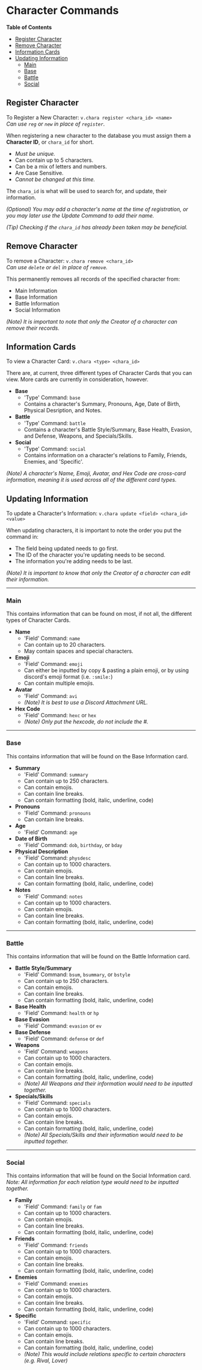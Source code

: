 # Character Commands

**Table of Contents**
- [Register Character](https://github.com/Zyhod/Vieno/blob/main/Reference%20Materials/Features%20and%20Commands/Characters.md#register-character)
- [Remove Character](https://github.com/Zyhod/Vieno/blob/main/Reference%20Materials/Features%20and%20Commands/Characters.md#remove-character)
- [Information Cards](https://github.com/Zyhod/Vieno/blob/main/Reference%20Materials/Features%20and%20Commands/Characters.md#information-cards)
- [Updating Information](https://github.com/Zyhod/Vieno/blob/main/Reference%20Materials/Features%20and%20Commands/Characters.md#updating-information)
    - [Main](https://github.com/Zyhod/Vieno/blob/main/Reference%20Materials/Features%20and%20Commands/Characters.md#main)
    - [Base](https://github.com/Zyhod/Vieno/blob/main/Reference%20Materials/Features%20and%20Commands/Characters.md#base)
    - [Battle](https://github.com/Zyhod/Vieno/blob/main/Reference%20Materials/Features%20and%20Commands/Characters.md#battle)
    - [Social](https://github.com/Zyhod/Vieno/blob/main/Reference%20Materials/Features%20and%20Commands/Characters.md#social)

## Register Character
To Register a New Character: `v.chara register <chara_id> <name>`  
*Can use `reg` or `new` in place of `register`.*

When registering a new character to the database you must assign them a **Character ID**, or `chara_id` for short.
- *Must be unique.*
- Can contain up to 5 characters.
- Can be a mix of letters and numbers.
- Are Case Sensitive.
- *Cannot be changed at this time.*

The `chara_id` is what will be used to search for, and update, their information.

*(Optional) You may add a character's name at the time of registration, or you may later use the Update Command to add their name.*

*(Tip) Checking if the `chara_id` has already been taken may be beneficial.*

## Remove Character
To remove a Character: `v.chara remove <chara_id>`  
*Can use `delete` or `del` in place of `remove`.*

This permanently removes all records of the specified character from:
- Main Information
- Base Information
- Battle Information
- Social Information

*(Note) It is important to note that only the Creator of a character can remove their records.*

## Information Cards
To view a Character Card: `v.chara <type> <chara_id>`

There are, at current, three different types of Character Cards that you can view. More cards are currently in consideration, however.
- **Base**
    - 'Type' Command: `base`
    - Contains a character's Summary, Pronouns, Age, Date of Birth, Physical Desription, and Notes.
- **Battle**
    - 'Type' Command: `battle`
    - Contains a character's Battle Style/Summary, Base Health, Evasion, and Defense, Weapons, and Specials/Skills.
- **Social**
    - 'Type' Command: `social`
    - Contains information on a character's relations to Family, Friends, Enemies, and 'Specific'.

*(Note) A character's Name, Emoji, Avatar, and Hex Code are cross-card information, meaning it is used across all of the different card types.*

## Updating Information
To update a Character's Information: `v.chara update <field> <chara_id> <value>`

When updating characters, it is important to note the order you put the command in:
- The field being updated needs to go first.
- The ID of the character you're updating needs to be second.
- The information you're adding needs to be last.

*(Note) It is important to know that only the Creator of a character can edit their information.*

---

### __Main__

This contains information that can be found on most, if not all, the different types of Character Cards.
- **Name**
    - 'Field' Command: `name`
    - Can contain up to 20 characters.
    - May contain spaces and special characters.
- **Emoji**
    - 'Field' Command: `emoji`
    - Can either be inputted by copy & pasting a plain emoji, or by using discord's emoji format (i.e. `:smile:`)
    - Can contain multiple emojis.
- **Avatar**
    - 'Field' Command: `avi`
    - *(Note) It is best to use a Discord Attachment URL.*
- **Hex Code**
    - 'Field' Command: `hexc` or `hex`
    - *(Note) Only put the hexcode, do not include the #.*

---

### Base

This contains information that will be found on the Base Information card.
- **Summary**
    - 'Field' Command: `summary`
    - Can contain up to 250 characters.
    - Can contain emojis.
    - Can contain line breaks.
    - Can contain formatting (bold, italic, underline, code)
- **Pronouns**
    - 'Field' Command: `pronouns`
    - Can contain line breaks.
- **Age**
    - 'Field' Command: `age`
- **Date of Birth**
    - 'Field' Command: `dob`, `birthday`, or `bday`
- **Physical Description**
    - 'Field' Command: `physdesc`
    - Can contain up to 1000 characters.
    - Can contain emojis.
    - Can contain line breaks.
    - Can contain formatting (bold, italic, underline, code)
- **Notes**
    - 'Field' Command: `notes`
    - Can contain up to 1000 characters.
    - Can contain emojis.
    - Can contain line breaks.
    - Can contain formatting (bold, italic, underline, code)

---

### Battle

This contains information that will be found on the Battle Information card.
- **Battle Style/Summary**
    - 'Field' Command: `bsum`, `bsummary`, or `bstyle`
    - Can contain up to 250 characters.
    - Can contain emojis.
    - Can contain line breaks.
    - Can contain formatting (bold, italic, underline, code)
- **Base Health**
    - 'Field' Command: `health` or `hp`
- **Base Evasion**
    - 'Field' Command: `evasion` or `ev`
- **Base Defense**
    - 'Field' Command: `defense` or `def`
- **Weapons**
    - 'Field' Command: `weapons`
    - Can contain up to 1000 characters.
    - Can contain emojis.
    - Can contain line breaks.
    - Can contain formatting (bold, italic, underline, code)
    - *(Note) All Weapons and their information would need to be inputted together.*
- **Specials/Skills**
    - 'Field' Command: `specials`
    - Can contain up to 1000 characters.
    - Can contain emojis.
    - Can contain line breaks.
    - Can contain formatting (bold, italic, underline, code)
    - *(Note) All Specials/Skills and their information would need to be inputted together.*

---

### Social

This contains information that will be found on the Social Information card.   
*Note: All information for each relation type would need to be inputted together.*
- **Family**
    - 'Field' Command: `family` or `fam`
    - Can contain up to 1000 characters.
    - Can contain emojis.
    - Can contain line breaks.
    - Can contain formatting (bold, italic, underline, code)
- **Friends**
    - 'Field' Command: `friends`
    - Can contain up to 1000 characters.
    - Can contain emojis.
    - Can contain line breaks.
    - Can contain formatting (bold, italic, underline, code)
- **Enemies**
    - 'Field' Command: `enemies`
    - Can contain up to 1000 characters.
    - Can contain emojis.
    - Can contain line breaks.
    - Can contain formatting (bold, italic, underline, code)
- **Specific**
    - 'Field' Command: `specific`
    - Can contain up to 1000 characters.
    - Can contain emojis.
    - Can contain line breaks.
    - Can contain formatting (bold, italic, underline, code)
    - *(Note) This would include relations specific to certain characters (e.g. Rival, Lover)*